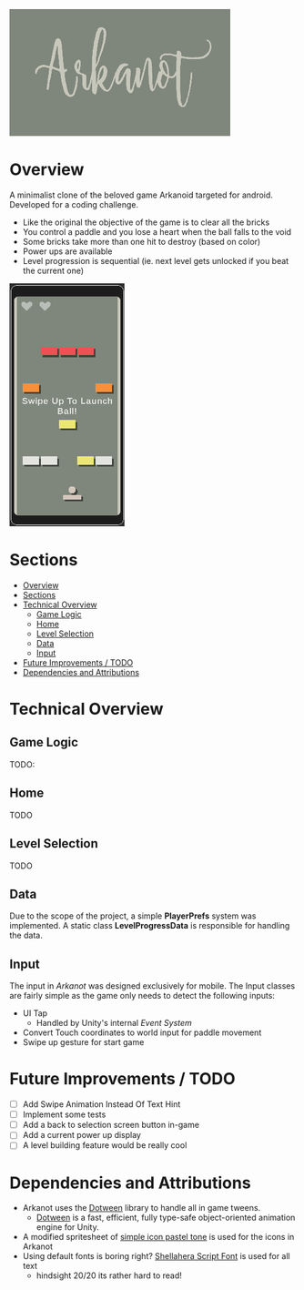 
![arkanot_title](img/arkanot_title.png)

# Overview
A minimalist clone of the beloved game Arkanoid targeted for android. Developed for a coding challenge.

- Like the original the objective of the game is to clear all the bricks
- You control a paddle and you lose a heart when the ball falls to the void
- Some bricks take more than one hit to destroy (based on color)
- Power ups are available
- Level progression is sequential (ie. next level gets unlocked if you beat the current one)

![arkanot_title](img/arkanot_showcase.gif)

# Sections
- [Overview](#overview)
- [Sections](#sections)
- [Technical Overview](#technical-overview)
  - [Game Logic](#game-logic)
  - [Home](#home)
  - [Level Selection](#level-selection)
  - [Data](#data)
  - [Input](#input)
- [Future Improvements / TODO](#future-improvements--todo)
- [Dependencies and Attributions](#dependencies-and-attributions)


# Technical Overview

## Game Logic

TODO: 

## Home

TODO

## Level Selection

TODO

## Data

Due to the scope of the project, a simple **PlayerPrefs** system was implemented. A static class **LevelProgressData** is responsible for handling the data.

## Input

The input in *Arkanot* was designed exclusively for mobile. The Input classes are fairly simple as the game only needs to detect the following inputs:

- UI Tap
  - Handled by Unity's internal *Event System*
- Convert Touch coordinates to world input for paddle movement
- Swipe up gesture for start game

# Future Improvements / TODO

- [ ] Add Swipe Animation Instead Of Text Hint
- [ ] Implement some tests
- [ ] Add a back to selection screen button in-game
- [ ] Add a current power up display
- [ ] A level building feature would be really cool
# Dependencies and Attributions

- Arkanot uses the [Dotween](http://dotween.demigiant.com/) library to handle all in game tweens.
  - [Dotween](http://dotween.demigiant.com/) is a fast, efficient, fully type-safe object-oriented animation engine for Unity.
- A modified spritesheet of [simple icon pastel tone](https://assetstore.unity.com/packages/2d/gui/icons/simple-icon-pastel-tone-107568) is used for the icons in Arkanot
- Using default fonts is boring right? [Shellahera Script Font](https://www.fontspace.com/shellahera-script-font-f23405) is used for all text
  - hindsight 20/20 its rather hard to read!
